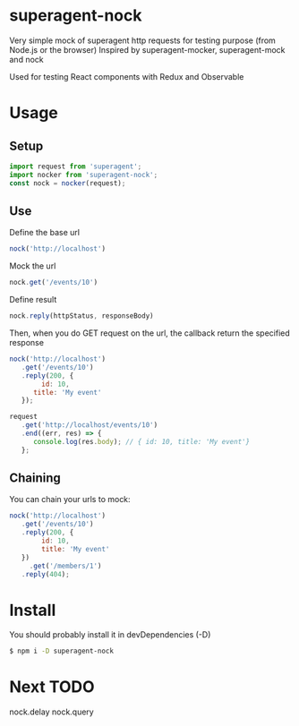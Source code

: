 # superagent-nock
Very simple mock of superagent http requests for testing purpose (from Node.js or the browser)
Inspired by superagent-mocker, superagent-mock and nock

Used for testing React components with Redux and Observable

# Usage

## Setup
```js
import request from 'superagent';
import nocker from 'superagent-nock';
const nock = nocker(request);
```

## Use

Define the base url
```js
nock('http://localhost')
```
Mock the url
```js
nock.get('/events/10')
```
Define result
```js
nock.reply(httpStatus, responseBody)
```

Then, when you do GET request on the url, the callback return the specified response
```js
nock('http://localhost')
   .get('/events/10')
   .reply(200, {
    	id: 10,
      title: 'My event'
   });

request
   .get('http://localhost/events/10')
   .end((err, res) => {
      console.log(res.body); // { id: 10, title: 'My event'}
   };
```

## Chaining

You can chain your urls to mock:
```js
nock('http://localhost')
   .get('/events/10')
   .reply(200, {
	    id: 10,
	    title: 'My event'
   })
	 .get('/members/1')
   .reply(404);
```

# Install

You should probably install it in devDependencies (-D)
```sh
$ npm i -D superagent-nock
```

# Next TODO

nock.delay
nock.query
